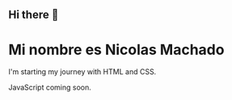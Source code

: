 ## Hi there 👋
<h1 style="color:green background-color:beige">Mi nombre es Nicolas Machado</h1>
<p>I'm starting my journey with HTML and CSS.</p>
<p>JavaScript coming soon.</p>
<!--
**NicoMachadoDev/NicoMachadoDev** is a ✨ _special_ ✨ repository because its `README.md` (this file) appears on your GitHub profile.

Here are some ideas to get you started:

- 🔭 I’m currently working on ...
- 🌱 I’m currently learning ...
- 👯 I’m looking to collaborate on ...
- 🤔 I’m looking for help with ...
- 💬 Ask me about ...
- 📫 How to reach me: ...
- 😄 Pronouns: ...
- ⚡ Fun fact: ...
-->
